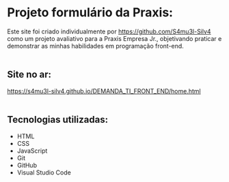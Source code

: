 # Projeto formulário da Praxis:

  Este site foi criado individualmente por https://github.com/S4mu3l-Silv4 como um projeto avaliativo para a Praxis Empresa Jr., objetivando praticar e demonstrar as minhas habilidades em programação front-end.
  <br>
  <br>
## Site no ar:

  https://s4mu3l-silv4.github.io/DEMANDA_TI_FRONT_END/home.html
  <br>
  <br>
## Tecnologias utilizadas:

  - HTML
  - CSS
  - JavaScript
  - Git
  - GitHub
  - Visual Studio Code
